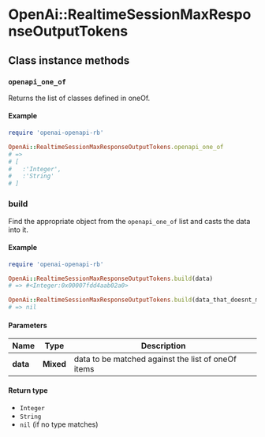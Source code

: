 # OpenAi::RealtimeSessionMaxResponseOutputTokens

## Class instance methods

### `openapi_one_of`

Returns the list of classes defined in oneOf.

#### Example

```ruby
require 'openai-openapi-rb'

OpenAi::RealtimeSessionMaxResponseOutputTokens.openapi_one_of
# =>
# [
#   :'Integer',
#   :'String'
# ]
```

### build

Find the appropriate object from the `openapi_one_of` list and casts the data into it.

#### Example

```ruby
require 'openai-openapi-rb'

OpenAi::RealtimeSessionMaxResponseOutputTokens.build(data)
# => #<Integer:0x00007fdd4aab02a0>

OpenAi::RealtimeSessionMaxResponseOutputTokens.build(data_that_doesnt_match)
# => nil
```

#### Parameters

| Name | Type | Description |
| ---- | ---- | ----------- |
| **data** | **Mixed** | data to be matched against the list of oneOf items |

#### Return type

- `Integer`
- `String`
- `nil` (if no type matches)

